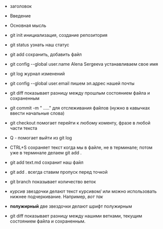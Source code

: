 * заголовок
* Введение
* Основная мысль
* git init  инициализация, создание репозитория
* git status узнать наш статус
* git add  сохранить, добавить файл
* git config --global user.name Alena Sergeeva  устанавливаем свое имя
* git log  журнал изменений
* git config --global user.email  пишем эл.адрес нашей почты
* git diff   показывает разницу между прошлым состоянием файла и сохраненным
* git commit -m " ....."    для отслеживания файлов (нужно в кавычках ввести начальные слова)
* git checkout  помогает перейти к любому коменту, фразе в любой части текста
* Q - помогает выйти из git log
* CTRL+S   сохраняет текст когда мы в файле, не в терминале; потом уже в терминале делаем git add .
* git add text.md  сохранит наш файл 

 * git add . всегда ставим пропуск перед точкой
* git branch    показывает количество веток
 *  *курсив*  звездочки делают текст курсивом/ или можно использовать нижнее подчеркивание. Например, _вот так_
*  **полужирный**  две звездочки делают шрифт полужирным
  * git diff  показывает разницу между нашими ветками, текущим состоянием файла и сохраненным.